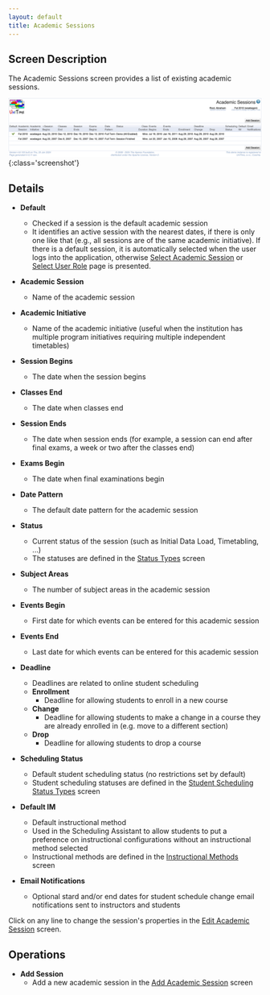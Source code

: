 ```yaml
---
layout: default
title: Academic Sessions
---
```



## Screen Description


 The Academic Sessions screen provides a list of existing academic sessions.

![Academic Sessions](images/academic-sessions.png){:class='screenshot'}

## Details

* **Default**
	* Checked if a session is the default academic session
	* It identifies an active session with the nearest dates, if there is only one like that (e.g., all sessions are of the same academic initiative). If there is a default session, it is automatically selected when the user logs into the application, otherwise [Select Academic Session](select-academic-session) or [Select User Role](select-user-role) page is presented.

* **Academic Session**
	* Name of the academic session

* **Academic Initiative**
	* Name of the academic initiative (useful when the institution has multiple program initiatives requiring multiple independent timetables)

* **Session Begins**
	* The date when the session begins

* **Classes End**
	* The date when classes end

* **Session Ends**
	* The date when session ends (for example, a session can end after final exams, a week or two after the classes end)

* **Exams Begin**
	* The date when final examinations begin

* **Date Pattern**
	* The default date pattern for the academic session

* **Status**
	* Current status of the session (such as Initial Data Load, Timetabling, ...)
	* The statuses are defined in the [Status Types](status-types) screen

* **Subject Areas**
	* The number of subject areas in the academic session

* **Events Begin**
	* First date for which events can be entered for this academic session

* **Events End**
	* Last date for which events can be entered for this academic session

* **Deadline**
	* Deadlines are related to online student scheduling
	* **Enrollment**
		* Deadline for allowing students to enroll in a new course
	* **Change**
		* Deadline for allowing students to make a change in a course they are already enrolled in (e.g. move to a different section)
	* **Drop**
		* Deadline for allowing students to drop a course

* **Scheduling Status**
	* Default student scheduling status (no restrictions set by default)
	* Student scheduling statuses are defined in the [Student Scheduling Status Types](student-scheduling-status-types) screen

* **Default IM**
	* Default instructional method
	* Used in the Scheduling Assistant to allow students to put a preference on instructional configurations without an instructional method selected
	* Instructional methods are defined in the [Instructional Methods](instructional-methods) screen

* **Email Notifications**
	* Optional stard and/or end dates for student schedule change email notifications sent to instructors and students

 Click on any line to change the session's properties in the [Edit Academic Session](edit-academic-session) screen.

## Operations

* **Add Session**
	* Add a new academic session in the [Add Academic Session](add-academic-session) screen

